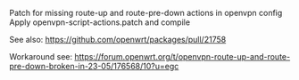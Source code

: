 Patch for missing route-up and route-pre-down actions in openvpn config  
Apply openvpn-script-actions.patch and compile

See also: https://github.com/openwrt/packages/pull/21758 

Workaround see: https://forum.openwrt.org/t/openvpn-route-up-and-route-pre-down-broken-in-23-05/176568/10?u=egc 
